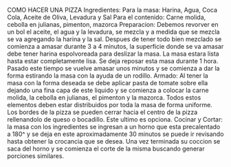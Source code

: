 COMO HACER UNA PIZZA
Ingredientes:
Para la masa: Harina, Agua, Coca Cola, Aceite de Oliva, Levadura y Sal
Para el contenido: Carne molida, cebolla en julianas, pimenton, mazorca
Preparacion: Debemos revorver en un bol el aceite, el agua y la levadura, se mezcla y a medida que se mezcla se va agregando la harina y la sal. Despues de tener todo bien mezclado se comienza a amasar durante 3 a 4 minutos, la superficie donde se va amasar debe tener harina espolvoreada para deslizar la masa. La masa estara lista hasta estar completamente lisa. Se deja reposar esta masa durante 1 hora. Pasado este tiempo se vuelve amasar unos minutos y se comienza a dar la forma estirando la masa con la ayuda de un rodillo.
Armado: Al tener la masa con la forma deseada se debe aplicar pasta de tomate sobre ella dejando una fina capa de este liquido y se comienza a colocar la carne molida, la cebolla en julianas, el pimenton y la mazorca. Todos estos elementos deben estar distribuidos por toda la masa de forma uniforme. Los bordes de la pizza se pueden cerrar hacia el centro de la pizza rellenandolo de queso o bocadillo. Este ultimo es opciona.
Cocinar y Cortar: la masa con los ingredientes se ingresan a un horno que esta precalentado a 180^ y se deja en este aproximadamente 30 minutos se puede ir revisando hasta obtener la crocancia que se desea. Una vez terminada su coccion se saca del horno y se comienza el corte de la misma buscando generar porciones similares.
